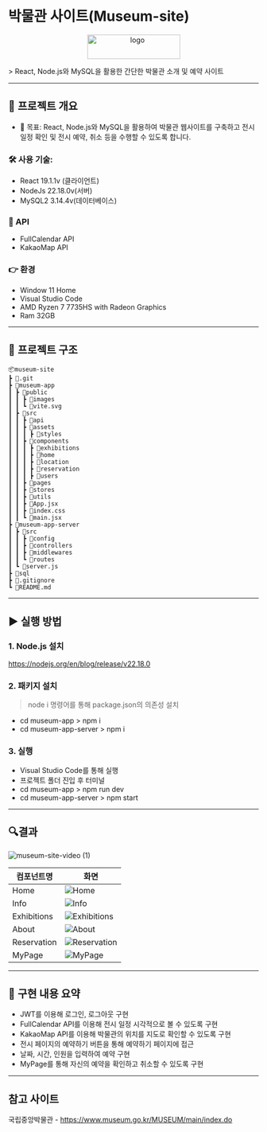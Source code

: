 # 박물관 사이트(Museum-site)
<p align="center">
<img width="187" height="49" alt="logo" src="https://github.com/user-attachments/assets/c69a166d-ce0e-4040-a376-5b99e79b11cf"/>
</p>
> React, Node.js와 MySQL을 활용한 간단한 박물관 소개 및 예약 사이트


---

## 📝 프로젝트 개요
- 📌 목표:
React, Node.js와 MySQL을 활용하여 박물관 웹사이트를 구축하고 전시 일정 확인 및 전시 예약, 취소 등을 수행할 수 있도록 합니다.
### 🛠️ **사용 기술**:
- React 19.1.1v (클라이언트)
- NodeJs 22.18.0v(서버)
- MySQL2 3.14.4v(데이터베이스)
### 📎 API
- FullCalendar API
- KakaoMap API
### 👉 **환경**
- Window 11 Home
- Visual Studio Code
- AMD Ryzen 7 7735HS with Radeon Graphics
- Ram 32GB

---

## 📁 프로젝트 구조
```
📦museum-site
┣ 📂.git
┣ 📂museum-app
┃ ┣ 📂public
┃ ┃ ┣ 📂images
┃ ┃ ┗ 📜vite.svg
┃ ┣ 📂src
┃ ┃ ┣ 📂api
┃ ┃ ┣ 📂assets
┃ ┃ ┃ ┣ 📂styles
┃ ┃ ┣ 📂components
┃ ┃ ┃ ┣ 📂exhibitions
┃ ┃ ┃ ┣ 📂home
┃ ┃ ┃ ┣ 📂location
┃ ┃ ┃ ┣ 📂reservation
┃ ┃ ┃ ┣ 📂users
┃ ┃ ┣ 📂pages
┃ ┃ ┣ 📂stores
┃ ┃ ┣ 📂utils
┃ ┃ ┣ 📜App.jsx
┃ ┃ ┣ 📜index.css
┃ ┃ ┗ 📜main.jsx
┣ 📂museum-app-server
┃ ┣ 📂src
┃ ┃ ┣ 📂config
┃ ┃ ┣ 📂controllers
┃ ┃ ┣ 📂middlewares
┃ ┃ ┗ 📂routes
┃ ┗ 📜server.js
┣ 📂sql
┣ 📜.gitignore
┗ 📜README.md
```


---
## ▶ 실행 방법

### 1. Node.js 설치
https://nodejs.org/en/blog/release/v22.18.0


### 2. 패키지 설치
> node i 명령어를 통해 package.json의 의존성 설치
- cd museum-app > npm i
- cd museum-app-server > npm i

### 3. 실행
- Visual Studio Code를 통해 실행
- 프로젝트 폴더 진입 후 터미널
- cd museum-app > npm run dev
- cd museum-app-server > npm start

---

## 🔍결과
![museum-site-video (1)](https://github.com/user-attachments/assets/5a14251f-34ba-4bd2-b2a5-f7f4c131f322)



|       컴포넌트명       | 화면          |
| ------------------ | -------------- |
| Home | ![Home](https://github.com/user-attachments/assets/a6188f38-2d39-442d-b328-7c3efdd6e14a)   |
| Info |  ![Info](https://github.com/user-attachments/assets/c909353a-d727-4be3-bdfb-5bb28a0bfa76)|
| Exhibitions| ![Exhibitions](https://github.com/user-attachments/assets/abea00d6-6960-459d-9536-735b883dcd69)|
|About| ![About](https://github.com/user-attachments/assets/5eb0d1e2-88e7-4bd5-a9e7-9583d6531818)|
|Reservation| ![Reservation](https://github.com/user-attachments/assets/0881a295-e8e7-4ba3-9705-8d4f44ad6cdb)|
|MyPage|![MyPage](https://github.com/user-attachments/assets/58f4ba91-625d-44c9-b14b-f83e38b0506d) |


---
## 🧩 구현 내용 요약
- JWT를 이용해 로그인, 로그아웃 구현
- FullCalendar API를 이용해 전시 일정 시각적으로 볼 수 있도록 구현
- KakaoMap API를 이용해 박물관의 위치를 지도로 확인할 수 있도록 구현
- 전시 페이지의 예약하기 버튼을 통해 예약하기 페이지에 접근
- 날짜, 시간, 인원을 입력하여 예약 구현
- MyPage를 통해 자신의 예약을 확인하고 취소할 수 있도록 구현
---
## 참고 사이트
국립중앙박물관 - https://www.museum.go.kr/MUSEUM/main/index.do


